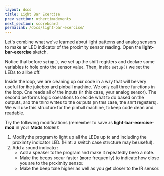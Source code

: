 ```yaml
---
layout: docs
title: Light Bar Exercise
prev_section: othertimedevents
next_section: scoreboard
permalink: /docs/light-bar-exercise/
---
```


Let's combine what we've learned about light patterns and analog sensors to make an LED indicator of the proximity sensor reading. Open the **light-bar-exercise** sketch.

Notice that before ```setup()```, we set up the shift registers and declare some variables to hole onto the sensor value. Then, inside ```setup()``` we set the LEDs to all be off. 

Inside the loop, we are cleaning up our code in a way that will be very useful for the jukebox and pinball machine. We only call three functions in the loop. One reads all of the inputs (in this case, your analog sensor). The second performs logic operations to decide what to do based on the outputs, and the third writes to the outputs (in this case, the shift registers). We will use this structure for the pinball machine, to keep code clean and readable. 

Try the following modifications (remember to save as **light-bar-exercise-mod** in your **Mods** folder!):

1. Modify the program to light up all the LEDs up to and including the proximity indicator LED. (Hint: a switch case structure may be useful).
2. Add a sound indicator:
    - Add a speaker to the program and make it repeatedly beep a note.
    - Make the beeps occur faster (more frequently) to indicate how close you are to the proximity sensor.
    - Make the beep tone higher as well as you get closer to the IR sensor.